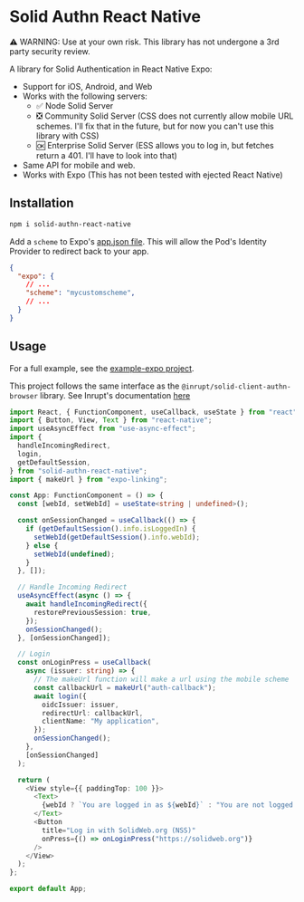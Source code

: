 # Solid Authn React Native

⚠️ WARNING: Use at your own risk. This library has not undergone a 3rd party security review. 

A library for Solid Authentication in React Native Expo:
 - Support for iOS, Android, and Web
 - Works with the following servers:
   - ✅ Node Solid Server
   - ❎ Community Solid Server (CSS does not currently allow mobile URL schemes. I'll fix that in the future, but for now you can't use this library with CSS)
   - 🆗 Enterprise Solid Server (ESS allows you to log in, but fetches return a 401. I'll have to look into that)
 - Same API for mobile and web.
 - Works with Expo (This has not been tested with ejected React Native)

## Installation

```bash
npm i solid-authn-react-native
```

Add a `scheme` to Expo's [app.json file](https://docs.expo.dev/versions/latest/config/app/#scheme). This will allow the Pod's Identity Provider to redirect back to your app.

```json
{
  "expo": {
    // ...
    "scheme": "mycustomscheme",
    // ...
  }
}
```

## Usage
For a full example, see the [example-expo project](./example-expo).

This project follows the same interface as the `@inrupt/solid-client-authn-browser` library. See Inrupt's documentation [here](https://docs.inrupt.com/developer-tools/javascript/client-libraries/authentication/)

```typescript
import React, { FunctionComponent, useCallback, useState } from "react";
import { Button, View, Text } from "react-native";
import useAsyncEffect from "use-async-effect";
import {
  handleIncomingRedirect,
  login,
  getDefaultSession,
} from "solid-authn-react-native";
import { makeUrl } from "expo-linking";

const App: FunctionComponent = () => {
  const [webId, setWebId] = useState<string | undefined>();

  const onSessionChanged = useCallback(() => {
    if (getDefaultSession().info.isLoggedIn) {
      setWebId(getDefaultSession().info.webId);
    } else {
      setWebId(undefined);
    }
  }, []);

  // Handle Incoming Redirect
  useAsyncEffect(async () => {
    await handleIncomingRedirect({
      restorePreviousSession: true,
    });
    onSessionChanged();
  }, [onSessionChanged]);

  // Login
  const onLoginPress = useCallback(
    async (issuer: string) => {
      // The makeUrl function will make a url using the mobile scheme
      const callbackUrl = makeUrl("auth-callback");
      await login({
        oidcIssuer: issuer,
        redirectUrl: callbackUrl,
        clientName: "My application",
      });
      onSessionChanged();
    },
    [onSessionChanged]
  );

  return (
    <View style={{ paddingTop: 100 }}>
      <Text>
        {webId ? `You are logged in as ${webId}` : "You are not logged in"}
      </Text>
      <Button
        title="Log in with SolidWeb.org (NSS)"
        onPress={() => onLoginPress("https://solidweb.org")}
      />
    </View>
  );
};

export default App;
```
